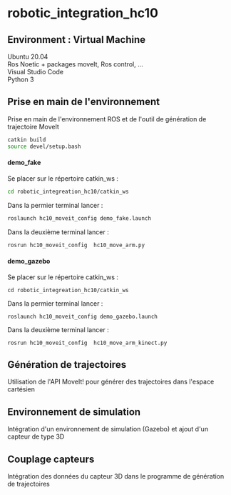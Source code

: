 # robotic_integration_hc10

## Environment : Virtual Machine
Ubuntu 20.04  
Ros Noetic + packages moveIt, Ros control, ...  
Visual Studio Code  
Python 3  


## Prise en main de l'environnement
Prise en main de l'environnement ROS et de l'outil de génération de trajectoire MoveIt


```bash
catkin build 
source devel/setup.bash 
```

#### demo_fake

Se placer sur le répertoire catkin_ws :
```bash
cd robotic_integreation_hc10/catkin_ws
```

Dans la permier terminal lancer :
```bash
roslaunch hc10_moveit_config demo_fake.launch 
```

Dans la deuxième terminal lancer :
```bash
rosrun hc10_moveit_config  hc10_move_arm.py
```

#### demo_gazebo

Se placer sur le répertoire catkin_ws :
```
cd robotic_integreation_hc10/catkin_ws
```

Dans la permier terminal lancer :
```
roslaunch hc10_moveit_config demo_gazebo.launch 
```

Dans la deuxième terminal lancer :
```
rosrun hc10_moveit_config  hc10_move_arm_kinect.py 
```




## Génération de trajectoires
Utilisation de l'API MoveIt! pour générer des trajectoires dans l'espace cartésien



## Environnement de simulation
Intégration d'un environnement de simulation (Gazebo) et ajout d'un capteur de type 3D



## Couplage capteurs
Intégration des données du capteur 3D dans le programme de génération de trajectoires

